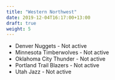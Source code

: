```yaml
---
title: "Western Northwest"
date: 2019-12-04T16:17:00+13:00
draft: true
weight: 5
---
```


- Denver Nuggets - Not active
- Minnesota Timberwolves - Not active
- Oklahoma City Thunder - Not active
- Portland Trail Blazers - Not active
- Utah Jazz - Not active